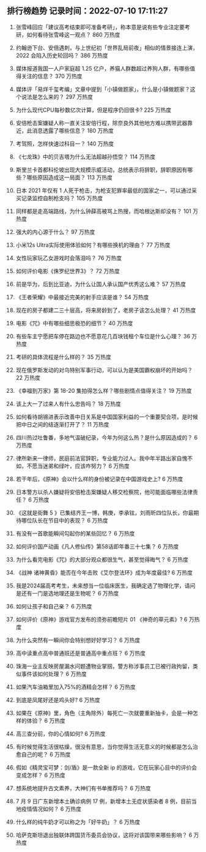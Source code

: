 
## 排行榜趋势 记录时间：2022-07-10 17:11:27
  
  1. 张雪峰回应「建议高考结束即可准备考研」，称本意是说有些专业注定要考研，如何看待张雪峰这一观点？ 860 万热度
    
  2. 约翰逊下台、安倍遇刺，与上世纪初「世界乱局前夜」相似的情景接连上演，2022 会陷入历史轮回吗？ 386 万热度
    
  3. 媒体报道我国一人户家庭超 1.25 亿户，养猫人群数超过养狗人群，有哪些值得关注的信息？ 370 万热度
    
  4. 媒体评「易烊千玺考编」文章中提到「小镇做题家」，什么是小镇做题家？这个说法是怎么来的？ 297 万热度
    
  5. 为什么现代CPU每秒数亿次计算，但是程序仍旧很卡? 225 万热度
    
  6. 安倍枪击案嫌疑人称一直关注安倍行程，除奈良外其他地方难以携带武器靠近，此消息透露了哪些信息？ 180 万热度
    
  7. 考驾照，怎样快速过科目一？ 140 万热度
    
  8. 《七龙珠》中的贝吉塔为什么无法超越孙悟空？ 114 万热度
    
  9. 斯里兰卡首都科伦坡出现大规模示威活动，总统表示将辞职，辞职原因有哪些？哪些原因造成这一局面？ 113 万热度
    
  10. 日本 2021 年仅有 1 人死于枪击，为枪支犯罪率最低的国家之一，可以通过采买记录监控自制枪支吗？ 105 万热度
    
  11. 同样都是走高端路线，为什么钟薛高被骂上热搜，而哈根达斯却没有？ 101 万热度
    
  12. 强大的内心源于什么？ 97 万热度
    
  13. 小米12s Ultra实际使用体验如何？有哪些换机的理由？ 77 万热度
    
  14. 女性玩家玩乙女游戏时会落泪吗？ 76 万热度
    
  15. 如何评价电影《侏罗纪世界3》？ 72 万热度
    
  16. 前是华为，后到比亚迪，为什么让国人承认国产优秀这么难？ 57 万热度
    
  17. 《王者荣耀》中最接近完美的射手应该是谁？ 54 万热度
    
  18. 现在的房子都建二三十层高，将来房龄到了，老房子该怎么处理？ 41 万热度
    
  19. 电影《咒》中有哪些细思极恐的细节？ 40 万热度
    
  20. 有些车主宁愿把车停在路边也不愿意花几百块钱租个车位是什么心理？ 36 万热度
    
  21. 考研的具体流程是什么样的？ 35 万热度
    
  22. 现在俄罗斯发动的对乌特别军事行动，可以认为是美国霸权崩坏的开始吗？ 22 万热度
    
  23. 《幸福到万家》第 18-20 集拍得怎么样？哪些剧情点值得关注？ 19 万热度
    
  24. 该上大一了过来人有什么忠告吗？ 18 万热度
    
  25. 如何看待胡锡进表示改善中日关系是中国国家利益的一个重要契合项，是时候把中日之间的结逐渐打开了？ 11 万热度
    
  26. 四川热过吐鲁番，多地气温破纪录，今年为何这么热？是什么原因造成的？ 6 万热度
    
  27. 律所新来一律师，民庭前法官辞职，专业能力过人。我中年半路出家自愧不如，不愿当迷弟和绿叶，应该咋努力？ 6 万热度
    
  28. 若干年后，《原神》会以什么样的身份被记录在中国游戏史上? 6 万热度
    
  29. 日本警方以杀人嫌疑将安倍枪击案嫌疑人移交检察院，他可能面临哪些法律责任？ 6 万热度
    
  30. 《这就是街舞 5 》已集结齐王一博，韩庚，李承铉，刘雨昕四位队长，你最期待哪位队长在节目中的表现？ 6 万热度
    
  31. 有没有一首歌能瞬间勾起你的某些回忆？ 6 万热度
    
  32. 如何评价国产动画《凡人修仙传》第58话即年番三十七集？ 6 万热度
    
  33. 为什么看完电影《咒》的大部分观众都很生气，甚至觉得晦气？ 6 万热度
    
  34. 《战神 诸神黄昏》能否在今年击败《艾尔登法环》成为年度最佳? 6 万热度
    
  35. 我是2024届高考考生，未来想当一位临床医生，我确定选了物理化学，请问是还有一门是选地理还是生物呢？ 6 万热度
    
  36. 如何让孩子和自己亲？ 6 万热度
    
  37. 如何评价《原神》游戏官方发布的须弥前瞻短片 01 《神奇的草元素》? 6 万热度
    
  38. 为什么突然有一瞬间你会特别想好好学习？ 6 万热度
    
  39. 高中读重点高中普通班还是普通高中重点班？ 6 万热度
    
  40. 珠海一业主反映房屋漏水问题遭物业掌掴，警方称涉事员工已被行政拘留，类似事件该如何处理？ 6 万热度
    
  41. 如果汽车油箱里加入75%的酒精会怎样？ 6 万热度
    
  42. 到底是凤尾好还是鸡头好? 6 万热度
    
  43. 如果在《原神》里，角色（主角除外）每死亡一次就要重新抽卡，会是一种怎样的体验？ 6 万热度
    
  44. 高三查分前，你的心情如何? 6 万热度
    
  45. 有时候觉得生活很枯燥，很没有意思，当你觉得生活无意义的时候都是怎么治愈自己的呢？ 6 万热度
    
  46. 假如《精灵宝可梦：剑/盾》是一款全新 ip 的游戏，它在玩家心目中的评价会变成怎样？ 6 万热度
    
  47. 想系统地提升古文素养，大神们有书单推荐吗？ 6 万热度
    
  48. 7 月 9 日广东新增本土确诊病例 17 例，新增本土无症状感染者 8 例，目前当地疫情情况如何？ 6 万热度
    
  49. 什么样的纯牛奶才可以称之为「好牛奶」？ 6 万热度
    
  50. 哈萨克斯坦退出独联体跨国货币委员会协议，这将对该国带来哪些影响？ 6 万热度
    